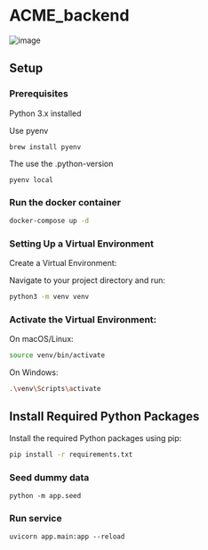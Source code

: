 # ACME_backend
![image](https://github.com/user-attachments/assets/6b627062-2a60-430f-a9dc-374940f01ab4)

## Setup

### Prerequisites

Python 3.x installed

Use pyenv

```
brew install pyenv
```

The use the .python-version

```
pyenv local
```

### Run the docker container

```bash
docker-compose up -d
```

### Setting Up a Virtual Environment

Create a Virtual Environment:

Navigate to your project directory and run:

```bash
python3 -m venv venv
```

### Activate the Virtual Environment:

On macOS/Linux:

```bash
source venv/bin/activate
```

On Windows:

```bash
.\venv\Scripts\activate
```

## Install Required Python Packages

Install the required Python packages using pip:

```bash
pip install -r requirements.txt
```

### Seed dummy data

```
python -m app.seed
```

### Run service

```
uvicorn app.main:app --reload
```

